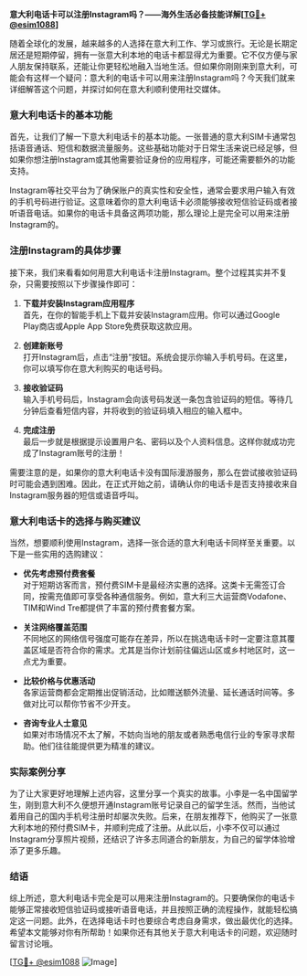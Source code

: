 **意大利电话卡可以注册Instagram吗？——海外生活必备技能详解[[TG💪+ @esim1088](https://t.me/s/esim1088)]**

随着全球化的发展，越来越多的人选择在意大利工作、学习或旅行。无论是长期定居还是短期停留，拥有一张意大利本地的电话卡都显得尤为重要。它不仅方便与家人朋友保持联系，还能让你更轻松地融入当地生活。但如果你刚刚来到意大利，可能会有这样一个疑问：意大利的电话卡可以用来注册Instagram吗？今天我们就来详细解答这个问题，并探讨如何在意大利顺利使用社交媒体。

### 意大利电话卡的基本功能

首先，让我们了解一下意大利电话卡的基本功能。一张普通的意大利SIM卡通常包括语音通话、短信和数据流量服务。这些基础功能对于日常生活来说已经足够，但如果你想注册Instagram或其他需要验证身份的应用程序，可能还需要额外的功能支持。

Instagram等社交平台为了确保账户的真实性和安全性，通常会要求用户输入有效的手机号码进行验证。这意味着你的意大利电话卡必须能够接收短信验证码或者接听语音电话。如果你的电话卡具备这两项功能，那么理论上是完全可以用来注册Instagram的。

### 注册Instagram的具体步骤

接下来，我们来看看如何用意大利电话卡注册Instagram。整个过程其实并不复杂，只需要按照以下步骤操作即可：

1. **下载并安装Instagram应用程序**  
   首先，在你的智能手机上下载并安装Instagram应用。你可以通过Google Play商店或Apple App Store免费获取这款应用。

2. **创建新账号**  
   打开Instagram后，点击“注册”按钮。系统会提示你输入手机号码。在这里，你可以填写你在意大利购买的电话号码。

3. **接收验证码**  
   输入手机号码后，Instagram会向该号码发送一条包含验证码的短信。等待几分钟后查看短信内容，并将收到的验证码填入相应的输入框中。

4. **完成注册**  
   最后一步就是根据提示设置用户名、密码以及个人资料信息。这样你就成功完成了Instagram账号的注册！

需要注意的是，如果你的意大利电话卡没有国际漫游服务，那么在尝试接收验证码时可能会遇到困难。因此，在正式开始之前，请确认你的电话卡是否支持接收来自Instagram服务器的短信或语音呼叫。

### 意大利电话卡的选择与购买建议

当然，想要顺利使用Instagram，选择一张合适的意大利电话卡同样至关重要。以下是一些实用的选购建议：

- **优先考虑预付费套餐**  
  对于短期访客而言，预付费SIM卡是最经济实惠的选择。这类卡无需签订合同，按需充值即可享受各种通信服务。例如，意大利三大运营商Vodafone、TIM和Wind Tre都提供了丰富的预付费套餐方案。

- **关注网络覆盖范围**  
  不同地区的网络信号强度可能存在差异，所以在挑选电话卡时一定要注意其覆盖区域是否符合你的需求。尤其是当你计划前往偏远山区或乡村地区时，这一点尤为重要。

- **比较价格与优惠活动**  
  各家运营商都会定期推出促销活动，比如赠送额外流量、延长通话时间等。多做对比可以帮你节省不少开支。

- **咨询专业人士意见**  
  如果对市场情况不太了解，不妨向当地的朋友或者熟悉电信行业的专家寻求帮助。他们往往能提供更为精准的建议。

### 实际案例分享

为了让大家更好地理解上述内容，这里分享一个真实的故事。小李是一名中国留学生，刚到意大利不久便想开通Instagram账号记录自己的留学生活。然而，当他试着用自己的国内手机号注册时却屡次失败。后来，在朋友推荐下，他购买了一张意大利本地的预付费SIM卡，并顺利完成了注册。从此以后，小李不仅可以通过Instagram分享照片视频，还结识了许多志同道合的新朋友，为自己的留学体验增添了更多乐趣。

### 结语

综上所述，意大利电话卡完全是可以用来注册Instagram的。只要确保你的电话卡能够正常接收短信验证码或接听语音电话，并且按照正确的流程操作，就能轻松搞定这一问题。此外，在选择电话卡时也要综合考虑自身需求，做出最优化的选择。希望本文能够对你有所帮助！如果你还有其他关于意大利电话卡的问题，欢迎随时留言讨论哦。

[[TG💪+ @esim1088](https://t.me/s/esim1088) ![Image](https://i.postimg.cc/4NQfJmqS/Snipaste-2025-05-13-00-14-12.png)]